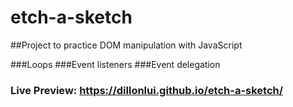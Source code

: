 # etch-a-sketch

##Project to practice DOM manipulation with JavaScript

###Loops 
###Event listeners 
###Event delegation

### Live Preview: https://dillonlui.github.io/etch-a-sketch/
